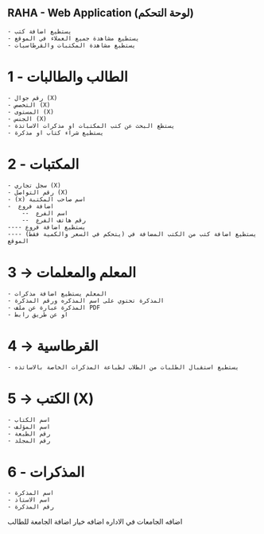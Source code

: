 ## RAHA - Web Application (لوحة التحكم)
    - يستطيع اضافة كتب
    - يستطيع مشاهدة جميع العملاء في الموقع
    - يستطيع مشاهدة المكتبات والقرطاسيات

# 1 - الطالب والطالبات
    - رقم جوال (X)
    - التخصص (X)
    - المستوى (X)
    - الجنس (X)
    - يستطع البحث عن كتب المكتبات او مذكرات الاساتذة
    - يستطيع شراء كتاب او مذكرة

# 2 - المكتبات
    - سجل تجاري (X)
    - رقم التواصل (X)
    - (x) اسم صاحب المكتبة
    -  اضافة فروع
        --  اسم الفرع
        --  رقم هاتف الفرع
    ---- يستطيع اضافة فروع
    ---- (يتحكم في السعر والكمية فقط) يستطيع اضافة كتب من الكتب المضافة في الموقع
   

# 3 -> المعلم والمعلمات
    - المعلم يستطيع اضافة مذكرات
    - المذكرة تحتوي على اسم المذكره ورقم المذكرة
    - المذكرة عبارة عن ملف PDF
    - او عن طريق رابط

# 4 -> القرطاسية
    - يستطيع استقبال الطلبات من الطلاب لطباعة المذكرات الخاصة بالاساتذه
    

# 5 -> الكتب (X)
    - اسم الكتاب
    - اسم المؤلف
    - رقم الطبعة
    - رقم المجلد

# 6 - المذكرات
    - اسم المذكرة
    - اسم الاستاذ
    - رقم المذكرة
    

اضافه الجامعات في الاداره
اضافه خيار اضافة الجامعة للطالب
